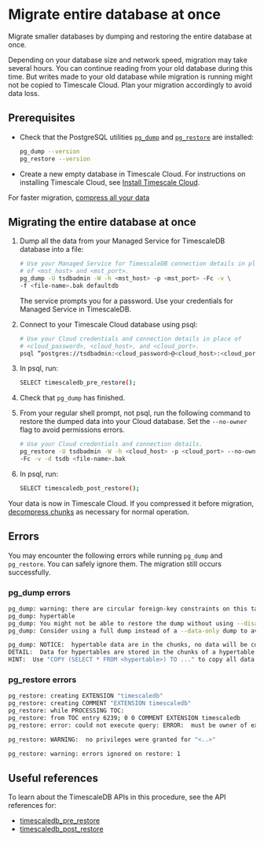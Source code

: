 # Migrate entire database at once

Migrate smaller databases by dumping and restoring the entire database at once.

<highlight type="warning">Depending on your database size and  network speed,
migration may take several hours. You can continue reading from your old
database during this time. But writes made to your old database while migration
is running might not be copied to Timescale Cloud. Plan your migration
accordingly to avoid data loss.</highlight>

## Prerequisites

- Check that the PostgreSQL utilities [`pg_dump`][pg_dump] and
  [`pg_restore`][pg_restore] are installed:

  ```bash
  pg_dump --version
  pg_restore --version
  ```

- Create a new empty database in Timescale Cloud. For instructions on installing
  Timescale Cloud, see [Install Timescale Cloud][install-timescale-cloud].

<highlight type="tip">For faster migration, [compress all your
data](https://docs.timescale.com/timescaledb/latest/how-to-guides/compression/manually-compress-chunks/)

## Migrating the entire database at once

<procedure>

1. Dump all the data from your Managed Service for TimescaleDB database into a
   file:

   ```bash
   # Use your Managed Service for TimescaleDB connection details in place 
   # of <mst_host> and <mst_port>.
   pg_dump -U tsdbadmin -W -h <mst_host> -p <mst_port> -Fc -v \
   -f <file-name>.bak defaultdb
   ```

   The service prompts you for a password. Use your credentials for Managed
   Service in TimescaleDB.

1. Connect to your Timescale Cloud database using psql:

   ```bash
   # Use your Cloud credentials and connection details in place of 
   # <cloud_password>, <cloud_host>, and <cloud_port>.
   psql “postgres://tsdbadmin:<cloud_password>@<cloud_host>:<cloud_port>/tsdb?sslmode=require”
   ```

1. In psql, run:

   ```bash
   SELECT timescaledb_pre_restore();
   ```

1. Check that `pg_dump` has finished. 

1. From your regular shell prompt, not psql, run the following command to
   restore the dumped data into your Cloud database. Set the `--no-owner` flag
   to avoid permissions errors.

    ```bash
    # Use your Cloud credentials and connection details.
   pg_restore -U tsdbadmin -W -h <cloud_host> -p <cloud_port> --no-owner \
   -Fc -v -d tsdb <file-name>.bak
    ```

1. In psql, run:

    ```bash
    SELECT timescaledb_post_restore();
    ```

</procedure>

Your data is now in Timescale Cloud. If you compressed it before migration,
[decompress chunks][decompress] as necessary for normal operation.

## Errors

You may encounter the following errors while running `pg_dump` and `pg_restore`.
You can safely ignore them. The migration still occurs successfully.

### pg_dump errors

```bash
pg_dump: warning: there are circular foreign-key constraints on this table:
pg_dump: hypertable
pg_dump: You might not be able to restore the dump without using --disable-triggers or temporarily dropping the constraints.
pg_dump: Consider using a full dump instead of a --data-only dump to avoid this problem.
```

```bash
pg_dump: NOTICE:  hypertable data are in the chunks, no data will be copied
DETAIL:  Data for hypertables are stored in the chunks of a hypertable so COPY TO of a hypertable will not copy any data.
HINT:  Use "COPY (SELECT * FROM <hypertable>) TO ..." to copy all data in hypertable, or copy each chunk individually.
```

### pg_restore errors

```bash
pg_restore: creating EXTENSION "timescaledb"
pg_restore: creating COMMENT "EXTENSION timescaledb"
pg_restore: while PROCESSING TOC:
pg_restore: from TOC entry 6239; 0 0 COMMENT EXTENSION timescaledb 
pg_restore: error: could not execute query: ERROR:  must be owner of extension timescaledb
```

```bash
​​pg_restore: WARNING:  no privileges were granted for "<..>"
```

```bash
pg_restore: warning: errors ignored on restore: 1
```

## Useful references

To learn about the TimescaleDB APIs in this procedure, see the API
references for: 

- [timescaledb_pre_restore][timescaledb_pre_restore]
- [timescaledb_post_restore][timescaledb_post_restore]

[compression]: /timescaledb/:currentVersion:/how-to-guides/compression/manually-compress-chunks/
[decompress]: /timescaledb/:currentVersion/how-to-guides/compression/decompress-chunks/
[install-timescale-cloud]: /install/:currentVersion:/installation-cloud/
[pg_dump]: https://www.postgresql.org/docs/current/app-pgdump.html
[pg_restore]: https://www.postgresql.org/docs/9.2/app-pgrestore.html 
[timescaledb_pre_restore]: /api/:currentVersion:/administration/timescaledb_pre_restore/
[timescaledb_post_restore]:/api/:currentVersion:/administration/timescaledb_post_restore/